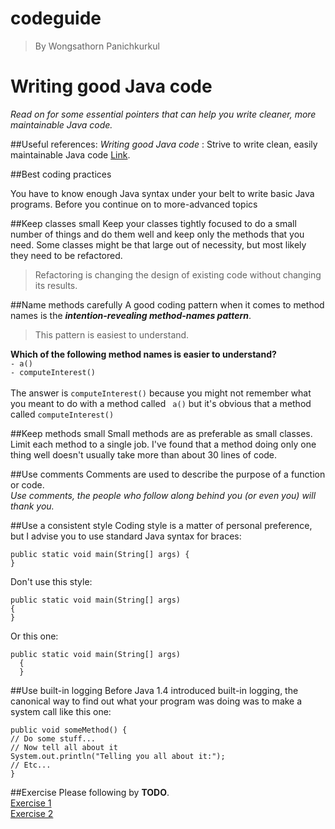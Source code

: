 # codeguide
>By Wongsathorn Panichkurkul

# Writing good Java code
*Read on for some essential pointers that can help you write cleaner, more maintainable Java code.*

##Useful references:
*Writing good Java code* : Strive to write clean, easily maintainable Java code [Link](http://www.ibm.com/developerworks/library/j-perry-writing-good-java-code/index.html).

##Best coding practices

You have to know enough Java syntax under your belt to write basic Java programs. Before you continue on to more-advanced topics

##Keep classes small
Keep your classes tightly focused to do a small number of things and do them well and keep only the methods that you need.
Some classes might be that large out of necessity, but most likely they need to be refactored. 
>Refactoring is changing the design of existing code without changing its results.

##Name methods carefully
A good coding pattern when it comes to method names is the **_intention-revealing method-names pattern_**.
>This pattern is easiest to understand. 

__Which of the following method names is easier to understand?__</br>
`- a()` </br>
`- computeInterest()` </br></br>
The answer is `computeInterest()` because you might not remember what you meant to do with a method called ` a()`
but it's obvious that a method called `computeInterest()`

##Keep methods small
Small methods are as preferable as small classes.
Limit each method to a single job. I've found that a method doing only one thing well doesn't usually take more than about 30 lines of code.

##Use comments
Comments are used to describe the purpose of a function or code. </br>
*Use comments, the people who follow along behind you (or even you) will thank you.*

##Use a consistent style
Coding style is a matter of personal preference, but I advise you to use standard Java syntax for braces:
```
public static void main(String[] args) {
}
```
Don't use this style:
```
public static void main(String[] args)
{
}
```
Or this one:
```
public static void main(String[] args)
  {
  }
  ```
  
##Use built-in logging
  Before Java 1.4 introduced built-in logging, the canonical way to find out what your program was doing was to make a system call like this one:
  ```
public void someMethod() {
  // Do some stuff...
  // Now tell all about it
  System.out.println("Telling you all about it:");
  // Etc...
}
```
##Exercise
Please following by **TODO**.</br>
[Exercise 1](https://github.com/kakmond/codeguide/blob/master/src/practice/Person.java) </br>
[Exercise 2](https://github.com/kakmond/codeguide/blob/master/src/practice/Student.java)
